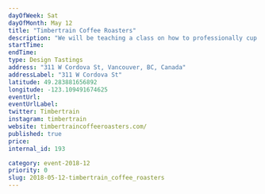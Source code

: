 ```yaml
---
dayOfWeek: Sat
dayOfMonth: May 12
title: "Timbertrain Coffee Roasters"
description: "We will be teaching a class on how to professionally cup coffees to identify tasting notes and flavours.<br> <br> In specialty coffee, impact can be a coffee that leaves an impression on you. Flavours that pop in new and interesting ways, or invoke a memory that you didn't realize you had. "
startTime: 
endTime: 
type: Design Tastings
address: "311 W Cordova St, Vancouver, BC, Canada"
addressLabel: "311 W Cordova St"
latitude: 49.283881656892
longitude: -123.109491674625
eventUrl: 
eventUrlLabel: 
twitter: Timbertrain
instagram: timbertrain
website: timbertraincoffeeroasters.com/
published: true
price: 
internal_id: 193

category: event-2018-12
priority: 0
slug: 2018-05-12-timbertrain_coffee_roasters
---
```

